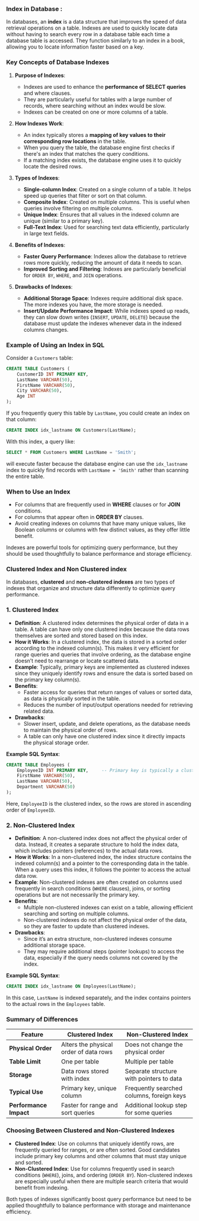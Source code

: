 ### Index in Database :
In databases, an **index** is a data structure that improves the speed of data retrieval operations on a table. Indexes are used to quickly locate data without having to search every row in a database table each time a database table is accessed. They function similarly to an index in a book, allowing you to locate information faster based on a key.

### Key Concepts of Database Indexes

1. **Purpose of Indexes**:
   - Indexes are used to enhance the **performance of SELECT queries** and where clauses.
   - They are particularly useful for tables with a large number of records, where searching without an index would be slow.
   - Indexes can be created on one or more columns of a table.

2. **How Indexes Work**:
   - An index typically stores a **mapping of key values to their corresponding row locations** in the table.
   - When you query the table, the database engine first checks if there's an index that matches the query conditions.
   - If a matching index exists, the database engine uses it to quickly locate the desired rows.

3. **Types of Indexes**:
   - **Single-column Index**: Created on a single column of a table. It helps speed up queries that filter or sort on that column.
   - **Composite Index**: Created on multiple columns. This is useful when queries involve filtering on multiple columns.
   - **Unique Index**: Ensures that all values in the indexed column are unique (similar to a primary key).
   - **Full-Text Index**: Used for searching text data efficiently, particularly in large text fields.

4. **Benefits of Indexes**:
   - **Faster Query Performance**: Indexes allow the database to retrieve rows more quickly, reducing the amount of data it needs to scan.
   - **Improved Sorting and Filtering**: Indexes are particularly beneficial for `ORDER BY`, `WHERE`, and `JOIN` operations.

5. **Drawbacks of Indexes**:
   - **Additional Storage Space**: Indexes require additional disk space. The more indexes you have, the more storage is needed.
   - **Insert/Update Performance Impact**: While indexes speed up reads, they can slow down writes (`INSERT`, `UPDATE`, `DELETE`) because the database must update the indexes whenever data in the indexed columns changes.

### Example of Using an Index in SQL

Consider a `Customers` table:

```sql
CREATE TABLE Customers (
    CustomerID INT PRIMARY KEY,
    LastName VARCHAR(50),
    FirstName VARCHAR(50),
    City VARCHAR(50),
    Age INT
);
```

If you frequently query this table by `LastName`, you could create an index on that column:

```sql
CREATE INDEX idx_lastname ON Customers(LastName);
```

With this index, a query like:

```sql
SELECT * FROM Customers WHERE LastName = 'Smith';
```

will execute faster because the database engine can use the `idx_lastname` index to quickly find records with `LastName = 'Smith'` rather than scanning the entire table.

### When to Use an Index

- For columns that are frequently used in **WHERE** clauses or for **JOIN** conditions.
- For columns that appear often in **ORDER BY** clauses.
- Avoid creating indexes on columns that have many unique values, like Boolean columns or columns with few distinct values, as they offer little benefit.
  
Indexes are powerful tools for optimizing query performance, but they should be used thoughtfully to balance performance and storage efficiency.


### Clustered Index and Non Clustered index

In databases, **clustered** and **non-clustered indexes** are two types of indexes that organize and structure data differently to optimize query performance.

### 1. Clustered Index

- **Definition**: A clustered index determines the physical order of data in a table. A table can have only one clustered index because the data rows themselves are sorted and stored based on this index.
- **How it Works**: In a clustered index, the data is stored in a sorted order according to the indexed column(s). This makes it very efficient for range queries and queries that involve ordering, as the database engine doesn’t need to rearrange or locate scattered data.
- **Example**: Typically, primary keys are implemented as clustered indexes since they uniquely identify rows and ensure the data is sorted based on the primary key column(s).
- **Benefits**:
  - Faster access for queries that return ranges of values or sorted data, as data is physically sorted in the table.
  - Reduces the number of input/output operations needed for retrieving related data.
- **Drawbacks**:
  - Slower insert, update, and delete operations, as the database needs to maintain the physical order of rows.
  - A table can only have one clustered index since it directly impacts the physical storage order.

**Example SQL Syntax**:
```sql
CREATE TABLE Employees (
    EmployeeID INT PRIMARY KEY,     -- Primary key is typically a clustered index
    FirstName VARCHAR(50),
    LastName VARCHAR(50),
    Department VARCHAR(50)
);
```

Here, `EmployeeID` is the clustered index, so the rows are stored in ascending order of `EmployeeID`.

### 2. Non-Clustered Index

- **Definition**: A non-clustered index does not affect the physical order of data. Instead, it creates a separate structure to hold the index data, which includes pointers (references) to the actual data rows.
- **How it Works**: In a non-clustered index, the index structure contains the indexed column(s) and a pointer to the corresponding data in the table. When a query uses this index, it follows the pointer to access the actual data row.
- **Example**: Non-clustered indexes are often created on columns used frequently in search conditions (`WHERE` clauses), joins, or sorting operations but are not necessarily the primary key.
- **Benefits**:
  - Multiple non-clustered indexes can exist on a table, allowing efficient searching and sorting on multiple columns.
  - Non-clustered indexes do not affect the physical order of the data, so they are faster to update than clustered indexes.
- **Drawbacks**:
  - Since it’s an extra structure, non-clustered indexes consume additional storage space.
  - They may require additional steps (pointer lookups) to access the data, especially if the query needs columns not covered by the index.
  
**Example SQL Syntax**:
```sql
CREATE INDEX idx_lastname ON Employees(LastName);
```

In this case, `LastName` is indexed separately, and the index contains pointers to the actual rows in the `Employees` table.

### Summary of Differences

| Feature                | Clustered Index                        | Non-Clustered Index                    |
|------------------------|----------------------------------------|----------------------------------------|
| **Physical Order**     | Alters the physical order of data rows | Does not change the physical order     |
| **Table Limit**        | One per table                          | Multiple per table                     |
| **Storage**            | Data rows stored with index            | Separate structure with pointers to data |
| **Typical Use**        | Primary key, unique column             | Frequently searched columns, foreign keys |
| **Performance Impact** | Faster for range and sort queries      | Additional lookup step for some queries |

### Choosing Between Clustered and Non-Clustered Indexes

- **Clustered Index**: Use on columns that uniquely identify rows, are frequently queried for ranges, or are often sorted. Good candidates include primary key columns and other columns that must stay unique and sorted.
- **Non-Clustered Index**: Use for columns frequently used in search conditions (`WHERE`), joins, and ordering (`ORDER BY`). Non-clustered indexes are especially useful when there are multiple search criteria that would benefit from indexing.

Both types of indexes significantly boost query performance but need to be applied thoughtfully to balance performance with storage and maintenance efficiency.